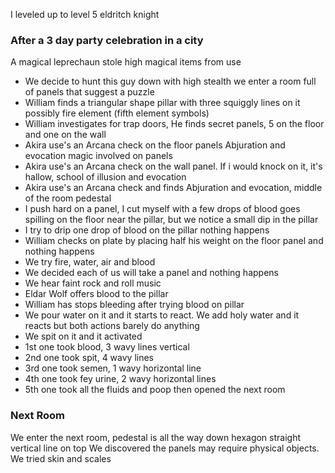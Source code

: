 
I leveled up to level 5 eldritch knight
### After a 3 day party celebration in a city
A magical leprechaun stole high magical items from use
- We decide to hunt this guy down with high stealth we enter a room full of panels that suggest a puzzle
- William finds a triangular shape pillar with three squiggly lines on it possibly fire element (fifth element symbols)
- William investigates for trap doors, He finds secret panels, 5 on the floor and one on the wall
- Akira use's an Arcana check on the floor panels Abjuration and evocation magic involved on panels
- Akira use's an Arcana check on the wall panel. If i would knock on it, it's hallow, school of illusion and evocation
- Akira use's an Arcana check and finds Abjuration and evocation, middle of the room pedestal 
- I push hard on a panel, I cut myself with a few drops of blood goes spilling on the floor near the pillar, but we notice a small dip in the pillar
- I try to drip one drop of blood on the pillar nothing happens
- William checks on plate by placing half his weight on the floor panel and nothing happens
- We try fire, water, air and blood
- We decided each of us will take a panel and nothing happens
- We hear faint rock and roll music 
- Eldar Wolf offers blood to the pillar
- William has stops bleeding after trying blood on pillar
- We pour water on it and it starts to react. We add holy water and it reacts but both actions barely do anything
- We spit on it and it activated
- 1st one took blood, 3 wavy lines vertical
- 2nd one took spit, 4 wavy lines
- 3rd one took semen, 1 wavy horizontal line
- 4th one took fey urine, 2 wavy horizontal lines
- 5th one took all the fluids and poop then opened the next room
### Next Room
We enter the next room, pedestal is all the way down hexagon straight vertical line on top
We discovered the panels may require physical objects.
We tried skin and scales
